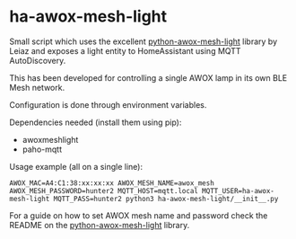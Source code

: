 # ha-awox-mesh-light

Small script which uses the excellent [python-awox-mesh-light](https://github.com/Leiaz/python-awox-mesh-light) library by Leiaz and exposes a light entity to HomeAssistant using MQTT AutoDiscovery.

This has been developed for controlling a single AWOX lamp in its own BLE Mesh network.

Configuration is done through environment variables.

Dependencies needed (install them using pip):
- awoxmeshlight
- paho-mqtt

Usage example (all on a single line):
```
AWOX_MAC=A4:C1:38:xx:xx:xx AWOX_MESH_NAME=awox_mesh AWOX_MESH_PASSWORD=hunter2 MQTT_HOST=mqtt.local MQTT_USER=ha-awox-mesh-light MQTT_PASS=hunter2 python3 ha-awox-mesh-light/__init__.py
```

For a guide on how to set AWOX mesh name and password check the README on the [python-awox-mesh-light](https://github.com/Leiaz/python-awox-mesh-light) library.
